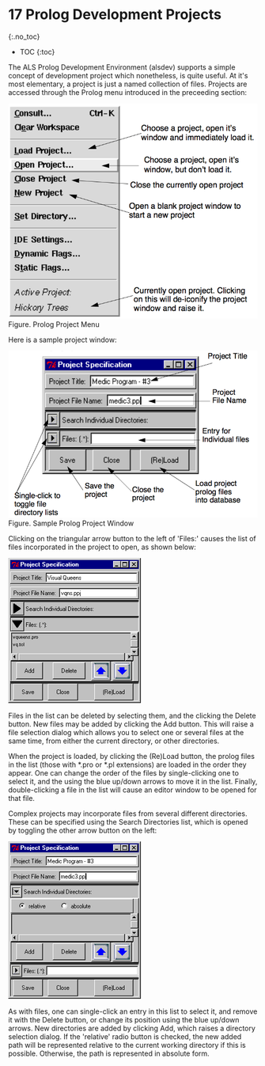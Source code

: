 ---
---

# 17 Prolog Development Projects
{:.no_toc}

* TOC
{:toc}

The ALS Prolog Development Environment (alsdev) supports a simple concept of
development project which nonetheless, is quite useful. At it's most elementary, a
project is just a named collection of files. Projects are accessed through the Prolog
menu introduced in the preceeding section: 

![](images/PrologProjectMenu.png)
Figure. Prolog Project Menu

Here is a sample project window:

![](images/PrologProjectWindowSample.png)
Figure. Sample Prolog Project Window

Clicking on the triangular arrow button to the left of 'Files:' causes the list of files
incorporated in the project to open, as shown below:

![](images/projects-2.gif)

Files in the list can be deleted by selecting them, and the clicking the Delete button.
New files may be added by clicking the Add button. This will raise a file selection
dialog which allows you to select one or several files at the same time, from either
the current directory, or other directories.

When the project is loaded, by clicking the (Re)Load button, the prolog files in the
list (those with *.pro or *.pl extensions) are loaded in the order they appear. One
can change the order of the files by single-clicking one to select it, and the using the
blue up/down arrows to move it in the list.
Finally, double-clicking a file in the list will cause an editor window to be opened
for that file.

Complex projects may incorporate files from several different directories. These
can be specified using the Search Directories list, which is opened by toggling the
other arrow button on the left:

![](images/projects-4.gif)

As with files, one can single-click an entry in this list to select it, and remove it with
the Delete button, or change its position using the blue up/down arrows. New directories are added by clicking Add, which raises a directory selection dialog. If
the 'relative' radio button is checked, the new added path will be represented relative to the current working directory if this is possible. Otherwise, the path is represented in absolute form.



